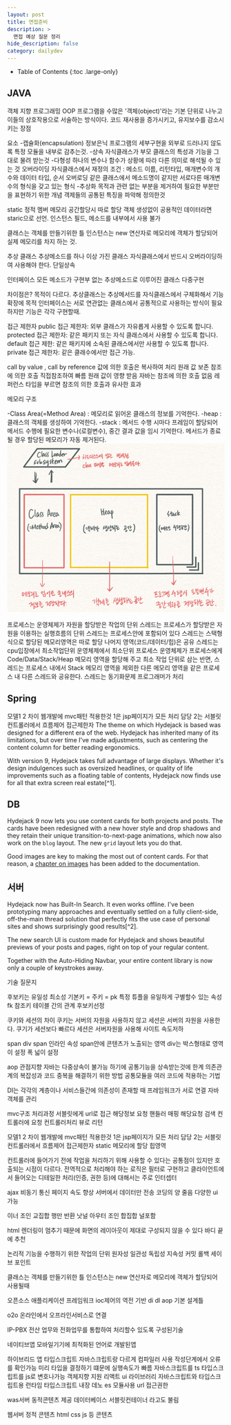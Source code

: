 ```yaml
---
layout: post
title: 면접준비
description: >
  면접 예상 질문 정리
hide_description: false
category: dailydev
---
```



- Table of Contents
{:toc .large-only}

## JAVA

객체 지향 프로그래밍 OOP
프로그램을 수많은 '객체(object)'라는 기본 단위로 나누고 이들의 상호작용으로 서술하는 방식이다.
코드 재사용을 증가시키고, 유지보수를 감소시키는 장점

요소
-캡슐화(encapsulation)
 정보은닉 프로그램의 세부구현을 외부로 드러나지 않도록 특정 모듈을 내부로 감추는것.
-상속
 자식클래스가 부모 클래스의 특성과 기능을 그대로 물려 받는것
-다형성
 하나의 변수나 함수가 상황에 따라 다른 의미로 해석될 수 있는 것
 오버라이딩 자식클래스에서 재정의
 조건 : 메소드 이름, 리턴타입, 매개변수의 개수와 데이터 타입, 순서
 오버로딩 같은 클래스에서 메소드명이 같지만 서로다른 매개변수의 형식을 갖고 있는 형식
-추상화 
 목적과 관련 없는 부분을 제거하여 필요한 부분만을 표현하기 위한 개념
 객제들의 공통된 특징을 파악해 정의한것

static 정적 멤버 메모리 공간할당시 따로 할당 
객체 생성없이 공용적인 데이터라면 staric으로 선언. 인스턴스 필드, 메소드를 내부에서 사용 불가 

클래스는 객체를 만들기위한 틀
인스턴스는 new 연산자로 메모리에 객체가 할당되어 실제 메모리를 차지 하는 것.

추상 클래스
추상메소드를 하나 이상 가진 클래스
자식클래스에서 반드시 오버라이딩하여 사용해야 한다. 단일상속

인터페이스
모든 메소드가 구현부 없는 추상메소드로 이루어진 클래스 다중구현

차이점은? 목적이 다르다. 추상클래스는 추상메서드를 자식클래스에서 구체화해서 기능확장에 목적
인터페이스는 서로 연관없는 클래스에서 공통적으로 사용하는 방식이 필요하지만 기능은 각각 구현할때.

접근 제한자
public 접근 제한자: 외부 클래스가 자유롭게 사용할 수 있도록 합니다.
protected 접근 제한자: 같은 패키지 또는 자식 클래스에서 사용할 수 있도록 합니다.
default 접근 제한: 같은 패키지에 소속된 클래스에서만 사용할 수 있도록 합니다.
private 접근 제한자: 같은 클래수에서만 접근 가능.

call by value , call by reference
값에 의한 호출은 복사하여 처리 원래 값 보존
참조에 의한 호출 직접참조하여 빠름 원래 값이 영향 받음
자바는 참조에 의한 호출 없음
레퍼런스 타입을 부르면 참조의 의한 호출과 유사한 효과

메모리 구조

-Class Area(=Method Area) : 메모리로 읽어온 클래스의 정보를 기억한다.
-heap : 클래스의 객체를 생성하여 기억한다.
-stack : 메서드 수행 시마다 프레임이 할당되어 메서드 수행에 필요한 변수나(로컬변수), 중간 결과 값을 임시 기억한다. 메서드가 종료될 경우 할당된 메모리가 자동 제거된다.
![800x400](../../assets/img/blog/memory.png "memory image")

프로세스는 운영체제가 자원을 할당받은 작업의 단위
스레드는 프로세스가 할당받은 자원을 이용하는 실행흐름의 단위
스레드는 프로세스안에 포함되어 있다 
스레드는 스택형식으로 할당된 메모리영역은 따로 할당 나머지 영역(코드/데이터/힙)은 공유
스레드는 cpu입장에서 최소작업단위
운영체제에서 최소단위 프로세스
운영체제가 프로세스에게 Code/Data/Stack/Heap 메모리 영역을 할당해 주고 최소 작업 단위로 삼는 반면, 스레드는 프로세스 내에서 Stack 메모리 영역을 제외한 다른 메모리 영역을 같은 프로세스 내 다른 스레드와 공유한다.
스레드는 동기화문제 프로그래머가 처리


 
## Spring

모델1 2 차이
웹개발에 mvc패턴 적용한것
1은 jsp페이지가 모든 처리 담당
2는 서블릿 컨트롤러에서 흐름제어
접근제한자
The theme on which Hydejack is based was designed for a different era of the web. Hydejack has inherited many of its limitations, but over time I've made adjustments, such as centering the content column for better reading ergonomics. 

With version 9, Hydejack takes full advantage of large displays. Whether it's design indulgences such as oversized headlines, or quality of life improvements such as a floating table of contents, Hydejack now finds use for all that extra screen real estate[^1]. 
 
## DB

Hydejack 9 now lets you use content cards for both projects and posts. 
The cards have been redesigned with a new hover style and drop shadows and they retain their unique transition-to-next-page animations, which now also work on the `blog` layout. The new `grid` layout lets you do that.

Good images are key to making the most out of content cards. For that reason, a [chapter on images](../../docs/basics.md#adding-images) has been added to the documentation.
 
## 서버

Hydejack now has Built-In Search. It even works offline. I've been prototyping many approaches and eventually settled on a fully client-side, off-the-main thread solution that perfectly fits the use case of personal sites and shows surprisingly good results[^2]. 

The new search UI is custom made for Hydejack and shows beautiful previews of your posts and pages, right on top of your regular content.

Together with the Auto-Hiding Navbar, your entire content library is now only a couple of keystrokes away.





기술 질문지







후보키는 유일성 최소성
기본키 = 주키 = pk
특정 튜플을 유일하게 구별할수 있는 속성
fk 참조키 테이블 간의 관계 후보키선정

쿠키와 세션의 차이 
쿠키는 서버의 자원을 사용하지 않고 세션은 서버의 자원을 사용한다.
쿠기가 세션보다 빠르다 세션은 서버자원을 사용해 사이트 속도저하

span div
span 인라인 속성 span안에 콘텐츠가 노출되는 영역 
div는 박스형태로 영역이 설정 폭 넓이 설정

aop
관점지향
자바는 다중상속이 불가능 하기에 공통기능을 상속받는것에 한계
의존관계의 복잡성과 코드 중복을 해결하기 위한 방법
공통모듈을 여러 코드에 적용하는 기법

DI는 각각의 계층이나 서비스들간에 의존성이 존재할 때 프레임워크가 서로 연결
자바객체를 관리

mvc구조 처리과정 서블릿에게 url로 접근 해당정보 요청
핸들러 매핑 해당요청 검색 컨트롤러에 요청 컨트롤러처리 뷰로 리턴


모델1 2 차이
웹개발에 mvc패턴 적용한것
1은 jsp페이지가 모든 처리 담당
2는 서블릿 컨트롤러에서 흐름제어
접근제한자
static 메모리에 할당 힙영역







컨트롤러에 들어가기 전에 작업을 처리하기 위해 사용할 수 있다는 공통점이 있지만 호출되는 시점이 다르다.
전역적으로 처리해야 하는 로직은 필터로 구현하고 클라이언트에서 들어오는 디테일한 처리(인증, 권한 등)에 대해서는 주로 인터셉터


ajax 비동기 통신 페이지 속도 향상 
서버에서 데이터만 전송 코딩의 양 줄음
다양한 ui 가능

이너 조인 교집합 행만 반환 낫널
아우터 조인 합집합 널포함

html 렌더링이 멈추기 때문에 화면의 레이아웃이 제대로 구성되지 않을 수 있다
바디 끝에 추천

논리적 기능을 수행하기 위한 작업의 단위
원자성 일관성 독립성 지속성
커밋 롤백 세이브 포인트

클래스는 객체를 만들기위한 틀
인스턴스는 new 연산자로 메모리에 객체가 할당되어 사용될때

오픈소스 애플리케이션 프레임워크
ioc제어의 역전 기반 di dl aop 기본 설계틀

o2o 온라인에서 오프라인서비스로 연결

IP-PBX 전산 업무와 전화업무를 통합하여 처리할수 있도록 구성된기술

네이티브앱 모바일기기에 최적화된 언어로 개발된앱

하이브리드 앱 
타입스크립트 자바스크립트랑 다르게 컴파일러 사용
작성단계에서 오류를 확인가능 미리 타입을 결정하기 떄문에 실행속도가 빠름
자바스크립트를 ts 타입스크립트를 js로 변호나가능
객체지향 지원 
리액트 ui 라이브러리
자바스크립트와 타입스크립트용 런타임 타입스크립트 내장 
데노 es 모듈사용 url 접근권한

was서버 동적콘텐츠 제공 데이터베이스
서블릿컨테이너 라고도 불림

웹서버 정적 콘텐츠
html css js 등 콘텐츠